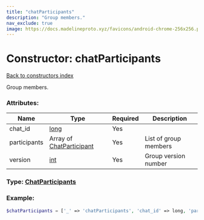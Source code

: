 ```yaml
---
title: "chatParticipants"
description: "Group members."
nav_exclude: true
image: https://docs.madelineproto.xyz/favicons/android-chrome-256x256.png
---
```

# Constructor: chatParticipants  
[Back to constructors index](/API_docs/constructors/index.html)



Group members.

### Attributes:

| Name     |    Type       | Required | Description |
|----------|---------------|----------|-------------|
|chat\_id|[long](/API_docs/types/long.html) | Yes|
|participants|Array of [ChatParticipant](/API_docs/types/ChatParticipant.html) | Yes|List of group members|
|version|[int](/API_docs/types/int.html) | Yes|Group version number|



### Type: [ChatParticipants](/API_docs/types/ChatParticipants.html)


### Example:

```php
$chatParticipants = ['_' => 'chatParticipants', 'chat_id' => long, 'participants' => [ChatParticipant, ChatParticipant], 'version' => int];
```  
